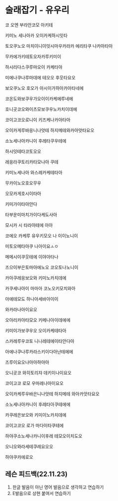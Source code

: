 # 술래잡기 - 유우리

코 오엔 부라안코모 아키테

키미노 세나아카 오이카케하시잇타

토오쿠노오 마치이니이잇시마우카라카 에리타쿠 나카아타아

무카에가키테토오자카루키미이

하시리다스쿠루마오이 카케타아

미에나쿠나루마데에 테오오 후웃타요오

보오쿠노오 호오가 아시이가하아카아타네에

코온도와보쿠우가오이이카케에루네에

호니곳코오와이츠모보쿠우노카치이데에

코이고코오로니이 키즈케나카아타아

오이카게루바응니나앗테 하지메테와카아앗타요오

소노세나아카니이 후레타쿠우테에

하시잇테타코토오오



레응라쿠토리카타모나아 쿠테

키미노세나아 와스레카케테타아

무카이노오호오무우

오모카게호시이타아

키미가이타아안다

타부운미마치가이다케도사아

모시카 시 타라아테에 아아

코에오 카케루 유우키모오 나 이이노니이

미토오메타아쿠 나아이요ㅗㅇ

메메시이쿠웃테에 이야아타나

즈으이부은토마아에노오 코오토나노니이

카아쿠레응보오와 키미노카치데에

카쿠세나아이 마마아 코노오키모치와아

아에테모도 하나아세바아이이

와카라나아이요오

오아리카아타모오 키메나아이데에에

키미이가보쿠우오 오이카케테타아

스카레루우코토 니나레테에이타안다아

아에나쿠나루카라스키이다아난테에에

즈루이요오나아아하아아

오니곳코 와히토리쟈 데키이나이요오

코이고코 로모 우마레나아이요오

오이카케루우바은니나앗테 하지메테 와아카앗타요오

소노세나아카니이 후레타아쿠테에에

카쿠레은보오와 키미이노카치데에

코이고코오 로가 마다이타쿠테에

하야쿠소노세나카니이후레 테모오이치도오

오니오와라세테쿠레요오오

하야쿠카에로오



## 레슨 피드백(22.11.23)

1. 한글 발음이 아닌 영어 발음으로 생각하고 연습하기
2. E발음으로 상현 붙여서 연습하기
